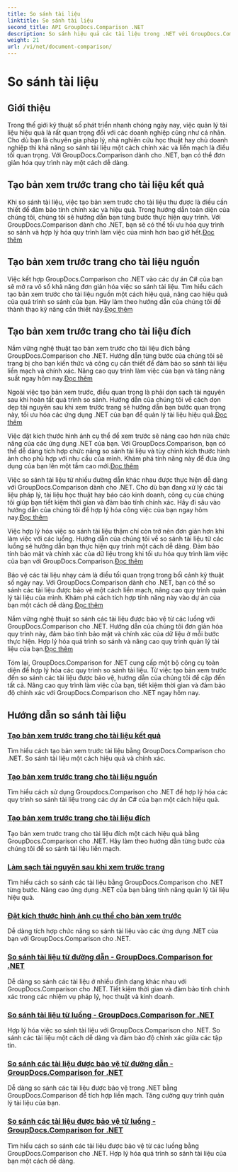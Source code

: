```yaml
---
title: So sánh tài liệu
linktitle: So sánh tài liệu
second_title: API GroupDocs.Comparison .NET
description: So sánh hiệu quả các tài liệu trong .NET với GroupDocs.Comparison. Hợp lý hóa việc quản lý tài liệu, nâng cao quy trình làm việc và đảm bảo độ chính xác. Tìm hiểu thêm!
weight: 21
url: /vi/net/document-comparison/
---
```


# So sánh tài liệu

## Giới thiệu

Trong thế giới kỹ thuật số phát triển nhanh chóng ngày nay, việc quản lý tài liệu hiệu quả là rất quan trọng đối với các doanh nghiệp cũng như cá nhân. Cho dù bạn là chuyên gia pháp lý, nhà nghiên cứu học thuật hay chủ doanh nghiệp thì khả năng so sánh tài liệu một cách chính xác và liền mạch là điều tối quan trọng. Với GroupDocs.Comparison dành cho .NET, bạn có thể đơn giản hóa quy trình này một cách dễ dàng.

## Tạo bản xem trước trang cho tài liệu kết quả

 Khi so sánh tài liệu, việc tạo bản xem trước cho tài liệu thu được là điều cần thiết để đảm bảo tính chính xác và hiệu quả. Trong hướng dẫn toàn diện của chúng tôi, chúng tôi sẽ hướng dẫn bạn từng bước thực hiện quy trình. Với GroupDocs.Comparison dành cho .NET, bạn sẽ có thể tối ưu hóa quy trình so sánh và hợp lý hóa quy trình làm việc của mình hơn bao giờ hết.[Đọc thêm](./generate-page-previews-resultant-document/)

## Tạo bản xem trước trang cho tài liệu nguồn

Việc kết hợp GroupDocs.Comparison cho .NET vào các dự án C# của bạn sẽ mở ra vô số khả năng đơn giản hóa việc so sánh tài liệu. Tìm hiểu cách tạo bản xem trước cho tài liệu nguồn một cách hiệu quả, nâng cao hiệu quả của quá trình so sánh của bạn. Hãy làm theo hướng dẫn của chúng tôi để thành thạo kỹ năng cần thiết này.[Đọc thêm](./generate-page-previews-source-document/)

## Tạo bản xem trước trang cho tài liệu đích

 Nắm vững nghệ thuật tạo bản xem trước cho tài liệu đích bằng GroupDocs.Comparison cho .NET. Hướng dẫn từng bước của chúng tôi sẽ trang bị cho bạn kiến thức và công cụ cần thiết để đảm bảo so sánh tài liệu liền mạch và chính xác. Nâng cao quy trình làm việc của bạn và tăng năng suất ngay hôm nay.[Đọc thêm](./generate-page-previews-target-document/)

 Ngoài việc tạo bản xem trước, điều quan trọng là phải dọn sạch tài nguyên sau khi hoàn tất quá trình so sánh. Hướng dẫn của chúng tôi về cách dọn dẹp tài nguyên sau khi xem trước trang sẽ hướng dẫn bạn bước quan trọng này, tối ưu hóa các ứng dụng .NET của bạn để quản lý tài liệu hiệu quả.[Đọc thêm](./clean-resources-after-page-previews/)

Việc đặt kích thước hình ảnh cụ thể để xem trước sẽ nâng cao hơn nữa chức năng của các ứng dụng .NET của bạn. Với GroupDocs.Comparison, bạn có thể dễ dàng tích hợp chức năng so sánh tài liệu và tùy chỉnh kích thước hình ảnh cho phù hợp với nhu cầu của mình. Khám phá tính năng này để đưa ứng dụng của bạn lên một tầm cao mới.[Đọc thêm](./set-specific-image-sizes-for-previews/)

 Việc so sánh tài liệu từ nhiều đường dẫn khác nhau được thực hiện dễ dàng với GroupDocs.Comparison dành cho .NET. Cho dù bạn đang xử lý các tài liệu pháp lý, tài liệu học thuật hay báo cáo kinh doanh, công cụ của chúng tôi giúp bạn tiết kiệm thời gian và đảm bảo tính chính xác. Hãy đi sâu vào hướng dẫn của chúng tôi để hợp lý hóa công việc của bạn ngay hôm nay.[Đọc thêm](./compare-documents-from-path/)

 Việc hợp lý hóa việc so sánh tài liệu thậm chí còn trở nên đơn giản hơn khi làm việc với các luồng. Hướng dẫn của chúng tôi về so sánh tài liệu từ các luồng sẽ hướng dẫn bạn thực hiện quy trình một cách dễ dàng. Đảm bảo tính bảo mật và chính xác của dữ liệu trong khi tối ưu hóa quy trình làm việc của bạn với GroupDocs.Comparison.[Đọc thêm](./compare-documents-from-stream/)

Bảo vệ các tài liệu nhạy cảm là điều tối quan trọng trong bối cảnh kỹ thuật số ngày nay. Với GroupDocs.Comparison dành cho .NET, bạn có thể so sánh các tài liệu được bảo vệ một cách liền mạch, nâng cao quy trình quản lý tài liệu của mình. Khám phá cách tích hợp tính năng này vào dự án của bạn một cách dễ dàng.[Đọc thêm](./compare-protected-documents-from-path/)

 Nắm vững nghệ thuật so sánh các tài liệu được bảo vệ từ các luồng với GroupDocs.Comparison cho .NET. Hướng dẫn của chúng tôi đơn giản hóa quy trình này, đảm bảo tính bảo mật và chính xác của dữ liệu ở mỗi bước thực hiện. Hợp lý hóa quá trình so sánh và nâng cao quy trình quản lý tài liệu của bạn.[Đọc thêm](./compare-protected-documents-from-stream/)

Tóm lại, GroupDocs.Comparison for .NET cung cấp một bộ công cụ toàn diện để hợp lý hóa các quy trình so sánh tài liệu. Từ việc tạo bản xem trước đến so sánh các tài liệu được bảo vệ, hướng dẫn của chúng tôi đề cập đến tất cả. Nâng cao quy trình làm việc của bạn, tiết kiệm thời gian và đảm bảo độ chính xác với GroupDocs.Comparison cho .NET ngay hôm nay.
## Hướng dẫn so sánh tài liệu
### [Tạo bản xem trước trang cho tài liệu kết quả](./generate-page-previews-resultant-document/)
Tìm hiểu cách tạo bản xem trước tài liệu bằng GroupDocs.Comparison cho .NET. So sánh tài liệu một cách hiệu quả và chính xác.
### [Tạo bản xem trước trang cho tài liệu nguồn](./generate-page-previews-source-document/)
Tìm hiểu cách sử dụng Groupdocs.Comparison cho .NET để hợp lý hóa các quy trình so sánh tài liệu trong các dự án C# của bạn một cách hiệu quả.
### [Tạo bản xem trước trang cho tài liệu đích](./generate-page-previews-target-document/)
Tạo bản xem trước trang cho tài liệu đích một cách hiệu quả bằng GroupDocs.Comparison cho .NET. Hãy làm theo hướng dẫn từng bước của chúng tôi để so sánh tài liệu liền mạch.
### [Làm sạch tài nguyên sau khi xem trước trang](./clean-resources-after-page-previews/)
Tìm hiểu cách so sánh các tài liệu bằng GroupDocs.Comparison cho .NET từng bước. Nâng cao ứng dụng .NET của bạn bằng tính năng quản lý tài liệu hiệu quả.
### [Đặt kích thước hình ảnh cụ thể cho bản xem trước](./set-specific-image-sizes-for-previews/)
Dễ dàng tích hợp chức năng so sánh tài liệu vào các ứng dụng .NET của bạn với GroupDocs.Comparison cho .NET.
### [So sánh tài liệu từ đường dẫn - GroupDocs.Comparison for .NET](./compare-documents-from-path/)
Dễ dàng so sánh các tài liệu ở nhiều định dạng khác nhau với GroupDocs.Comparison cho .NET. Tiết kiệm thời gian và đảm bảo tính chính xác trong các nhiệm vụ pháp lý, học thuật và kinh doanh.
### [So sánh tài liệu từ luồng - GroupDocs.Comparison for .NET](./compare-documents-from-stream/)
Hợp lý hóa việc so sánh tài liệu với GroupDocs.Comparison cho .NET. So sánh các tài liệu một cách dễ dàng và đảm bảo độ chính xác giữa các tập tin.
### [So sánh các tài liệu được bảo vệ từ đường dẫn - GroupDocs.Comparison for .NET](./compare-protected-documents-from-path/)
Dễ dàng so sánh các tài liệu được bảo vệ trong .NET bằng GroupDocs.Comparison để tích hợp liền mạch. Tăng cường quy trình quản lý tài liệu của bạn.
### [So sánh các tài liệu được bảo vệ từ luồng - GroupDocs.Comparison for .NET](./compare-protected-documents-from-stream/)
Tìm hiểu cách so sánh các tài liệu được bảo vệ từ các luồng bằng GroupDocs.Comparison cho .NET. Hợp lý hóa quá trình so sánh tài liệu của bạn một cách dễ dàng.